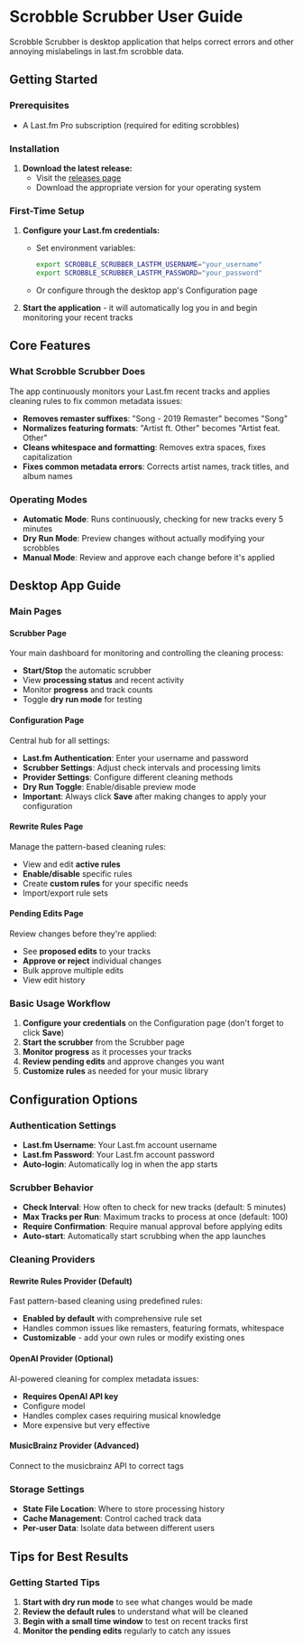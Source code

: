 # Scrobble Scrubber User Guide

Scrobble Scrubber is desktop application that helps correct errors and other
annoying mislabelings in last.fm scrobble data.

## Getting Started

### Prerequisites

- A Last.fm Pro subscription (required for editing scrobbles)

### Installation

1. **Download the latest release:**
   - Visit the [releases page](https://github.com/colonelpanic8/scrobble-scrubber/releases)
   - Download the appropriate version for your operating system

### First-Time Setup

1. **Configure your Last.fm credentials:**
   - Set environment variables:
     ```bash
     export SCROBBLE_SCRUBBER_LASTFM_USERNAME="your_username"
     export SCROBBLE_SCRUBBER_LASTFM_PASSWORD="your_password"
     ```
   - Or configure through the desktop app's Configuration page

2. **Start the application** - it will automatically log you in and begin monitoring your recent tracks

## Core Features

### What Scrobble Scrubber Does

The app continuously monitors your Last.fm recent tracks and applies cleaning rules to fix common metadata issues:

- **Removes remaster suffixes**: "Song - 2019 Remaster" becomes "Song"
- **Normalizes featuring formats**: "Artist ft. Other" becomes "Artist feat. Other"
- **Cleans whitespace and formatting**: Removes extra spaces, fixes capitalization
- **Fixes common metadata errors**: Corrects artist names, track titles, and album names

### Operating Modes

- **Automatic Mode**: Runs continuously, checking for new tracks every 5 minutes
- **Dry Run Mode**: Preview changes without actually modifying your scrobbles
- **Manual Mode**: Review and approve each change before it's applied

## Desktop App Guide

### Main Pages

#### Scrubber Page
Your main dashboard for monitoring and controlling the cleaning process:
- **Start/Stop** the automatic scrubber
- View **processing status** and recent activity
- Monitor **progress** and track counts
- Toggle **dry run mode** for testing

#### Configuration Page
Central hub for all settings:
- **Last.fm Authentication**: Enter your username and password
- **Scrubber Settings**: Adjust check intervals and processing limits
- **Provider Settings**: Configure different cleaning methods
- **Dry Run Toggle**: Enable/disable preview mode
- **Important**: Always click **Save** after making changes to apply your configuration

#### Rewrite Rules Page
Manage the pattern-based cleaning rules:
- View and edit **active rules**
- **Enable/disable** specific rules
- Create **custom rules** for your specific needs
- Import/export rule sets

#### Pending Edits Page
Review changes before they're applied:
- See **proposed edits** to your tracks
- **Approve or reject** individual changes
- Bulk approve multiple edits
- View edit history

### Basic Usage Workflow

1. **Configure your credentials** on the Configuration page (don't forget to click **Save**)
2. **Start the scrubber** from the Scrubber page
3. **Monitor progress** as it processes your tracks
4. **Review pending edits** and approve changes you want
5. **Customize rules** as needed for your music library

## Configuration Options

### Authentication Settings

- **Last.fm Username**: Your Last.fm account username
- **Last.fm Password**: Your Last.fm account password
- **Auto-login**: Automatically log in when the app starts

### Scrubber Behavior

- **Check Interval**: How often to check for new tracks (default: 5 minutes)
- **Max Tracks per Run**: Maximum tracks to process at once (default: 100)
- **Require Confirmation**: Require manual approval before applying edits
- **Auto-start**: Automatically start scrubbing when the app launches

### Cleaning Providers

#### Rewrite Rules Provider (Default)
Fast pattern-based cleaning using predefined rules:
- **Enabled by default** with comprehensive rule set
- Handles common issues like remasters, featuring formats, whitespace
- **Customizable** - add your own rules or modify existing ones

#### OpenAI Provider (Optional)
AI-powered cleaning for complex metadata issues:
- **Requires OpenAI API key**
- Configure model
- Handles complex cases requiring musical knowledge
- More expensive but very effective

#### MusicBrainz Provider (Advanced)
Connect to the musicbrainz API to correct tags

### Storage Settings

- **State File Location**: Where to store processing history
- **Cache Management**: Control cached track data
- **Per-user Data**: Isolate data between different users

## Tips for Best Results

### Getting Started Tips

1. **Start with dry run mode** to see what changes would be made
2. **Review the default rules** to understand what will be cleaned
3. **Begin with a small time window** to test on recent tracks first
4. **Monitor the pending edits** regularly to catch any issues
